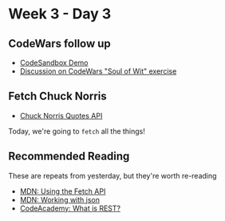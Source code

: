 # Week 3 - Day 3

## CodeWars follow up

* [CodeSandbox Demo](https://codesandbox.io/s/cool-drake-d8g84p?file=/src/index.mjs)
* [Discussion on CodeWars "Soul of Wit" exercise](https://www.sitepoint.com/community/t/reversing-a-javascript-array-without-reverse-code-explanation/284994/2)

## Fetch Chuck Norris

* [Chuck Norris Quotes API](https://api.chucknorris.io/)

Today, we're going to `fetch` all the things!

## Recommended Reading

These are repeats from yesterday, but they're worth re-reading

* [MDN: Using the Fetch API](https://developer.mozilla.org/en-US/docs/Web/API/Fetch_API/Using_Fetch)
* [MDN: Working with json](https://developer.mozilla.org/en-US/docs/Learn/JavaScript/Objects/JSON)
* [CodeAcademy: What is REST?](https://www.codecademy.com/article/what-is-rest)